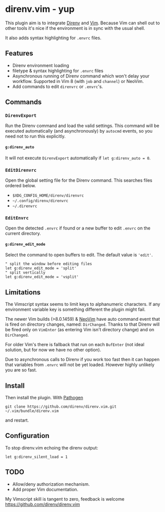 direnv.vim - yup
================

This plugin aim is to integrate [Direnv][direnv] and [Vim][vim]. Because Vim can
shell out to other tools it's nice if the environment is in sync with the usual
shell.

It also adds syntax highlighting for `.envrc` files.

Features
--------

* Direnv environment loading
* filetype & syntax highlighting for `.envrc` files
* Asynchronous running of Direnv command which won't delay your workflow.
  Supported in Vim 8 (with `job` and `channel`) or NeoVim.
* Add commands to edit `direnvrc` or `.envrc`'s.

Commands
--------

### `DirenvExport`

Run the Direnv command and load the valid settings. This command will be
executed automatically (and asynchronously) by `autocmd` events, so you need
not to run this explicitly.

#### `g:direnv_auto`

It will not execute `DirenvExport` automatically if `let g:direnv_auto
= 0`.

### `EditDirenvrc`

Open the global setting file for the Direnv command. This searches files
ordered below.

- `$XDG_CONFIG_HOME/direnv/direnvrc`
- `~/.config/direnv/direnvrc`
- `~/.direnvrc`

### `EditEnvrc`

Open the detected `.envrc` if found or a new buffer to edit `.envrc` on the
current directory.

#### `g:direnv_edit_mode`

Select the command to open buffers to edit. The default value is `'edit'`.

```vim
" split the window before editing files
let g:direnv_edit_mode = 'split'
" split vertically
let g:direnv_edit_mode = 'vsplit'
```

Limitations
-----------

The Vimscript syntax seems to limit keys to alphanumeric characters. If any
environment variable key is something different the plugin might fail.

The newer Vim builds (>8.0.1459) & [NeoVim][neovim] have auto command event
that is fired on directory changes, named: `DirChanged`. Thanks to that Direnv
will be fired only on `VimEnter` (as entering Vim isn't directory change) and
on `DirChanged`.

For older Vim's there is fallback that run on each `BufEnter` (not ideal
solution, but for now we have no other option).

Due to asynchronous calls to Direnv if you work too fast then it can happen that
variables from `.envrc` will not be yet loaded. However highly unlikely you are
so fast.

Install
-------

Then install the plugin.
With [Pathogen](https://github.com/tpope/vim-pathogen)

```
git clone https://github.com/direnv/direnv.vim.git ~/.vim/bundle/direnv.vim
```

and restart.

Configuration
-------------

To stop direnv.vim echoing the direnv output:

```viml
let g:direnv_silent_load = 1
```

TODO
----

- Allow/deny authorization mechanism.
- Add proper Vim documentation.

My Vimscript skill is tangent to zero, feedback is welcome
<https://github.com/direnv/direnv.vim>

[direnv]: https://direnv.net
[vim]: http://vim.org
[neovim]: https://neovim.io
